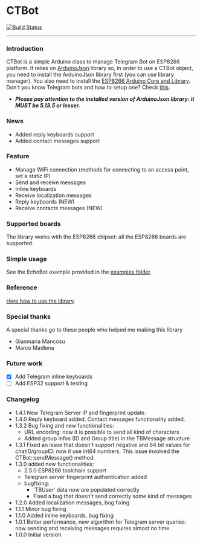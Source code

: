 # CTBot

[![Build Status](https://travis-ci.com/michaelzs85/CTBot.svg?branch=master)](https://travis-ci.com/michaelzs85/CTBot)
___
### Introduction
CTBot is a simple Arduino class to manage Telegram Bot on ESP8266 platform.
It relies on [ArduinoJson](https://github.com/bblanchon/ArduinoJson) library so, in order to use a CTBot object, you need to install the ArduinoJson library first (you can use library manager).
You also need to install the [ESP8266 Arduino Core and Library](https://github.com/esp8266/Arduino).
Don't you know Telegram bots and how to setup one? Check [this](https://core.telegram.org/bots#6-botfather).

+ **_Please pay attention to the installed version of ArduinoJson library: it MUST be 5.13.5 or lesser._**

### News
+ Added reply keyboards support
+ Added contact messages support

### Feature
+ Manage WiFi connection (methods for connecting to an access point, set a static IP)
+ Send and receive messages
+ Inline keyboards
+ Receive localization messages
+ Reply keyboards (NEW)
+ Receive contacts messages (NEW)

### Supported boards
The library works with the ESP8266 chipset: all the ESP8266 boards are supported.

### Simple usage
See the EchoBot example provided in the [examples folder](https://github.com/shurillu/CTBot/tree/master/examples).

### Reference
[Here how to use the library](https://github.com/shurillu/CTBot/blob/master/REFERENCE.md). 

### Special thanks
A special thanks go to these people who helped me making this library 
+ Gianmaria Mancosu
+ Marco Madlena

### Future work
+ [x] Add Telegram inline keyboards
+ [ ] Add ESP32 support & testing

### Changelog
+ 1.4.1 New Telegram Server IP and fingerprint update.
+ 1.4.0 Reply keyboard added. Contact messages functionality added.
+ 1.3.2 Bug fixing and new functionalities:
  + URL encoding: now it is possible to send all kind of characters
  + Added group infos (ID and Group title) in the TBMessage structure
+ 1.3.1 Fixed an issue that doesn't support negative and 64 bit values for chatID/groupID: now it use int64 numbers. This issue involved the CTBot::sendMessage() method.
+ 1.3.0 added new functionalities:
  + 2.5.0 ESP8266 toolchain support
  + Telegram server fingerprint authentication added
  + bugfixing:
    + 'TBUser' data now are populated correctly
    + Fixed a bug that doesn't send correctly some kind of messages
+ 1.2.0 Added localization messages, bug fixing
+ 1.1.1 Minor bug fixing
+ 1.1.0 Added inline keyboards, bug fixing
+ 1.0.1 Better performance, new algorithm for Telegram server queries: now sending and receiving messages requires almost no time.
+ 1.0.0 Initial version

